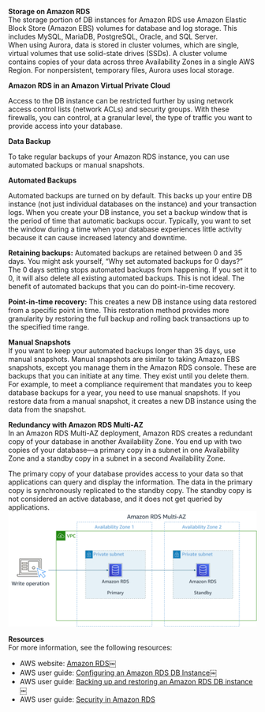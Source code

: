 
**Storage on Amazon RDS**  
The storage portion of DB instances for Amazon RDS use Amazon Elastic Block Store (Amazon EBS) volumes for database and log storage. This includes MySQL, MariaDB, PostgreSQL, Oracle, and SQL Server.   
When using Aurora, data is stored in cluster volumes, which are single, virtual volumes that use solid-state drives (SSDs). A cluster volume contains copies of your data across three Availability Zones in a single AWS Region. For nonpersistent, temporary files, Aurora uses local storage.
 


**Amazon RDS in an Amazon Virtual Private Cloud**  

 
Access to the DB instance can be restricted further by using network access control lists (network ACLs) and security groups. With these firewalls, you can control, at a granular level, the type of traffic you want to provide access into your database.
    
**Data Backup**
 
To take regular backups of your Amazon RDS instance, you can use automated backups or manual snapshots.
 
**Automated Backups**
 
Automated backups are turned on by default. This backs up your entire DB instance (not just individual databases on the instance) and your transaction logs. When you create your DB instance, you set a backup window that is the period of time that automatic backups occur. Typically, you want to set the window during a time when your database experiences little activity because it can cause increased latency and downtime.
 
**Retaining backups:** Automated backups are retained between 0 and 35 days. You might ask yourself, “Why set automated backups for 0 days?” The 0 days setting stops automated backups from happening. If you set it to 0, it will also delete all existing automated backups. This is not ideal. The benefit of automated backups that you can do point-in-time recovery.
 
**Point-in-time recovery:** This creates a new DB instance using data restored from a specific point in time. This restoration method provides more granularity by restoring the full backup and rolling back transactions up to the specified time range.
 
**Manual Snapshots**  
If you want to keep your automated backups longer than 35 days, use manual snapshots. Manual snapshots are similar to taking Amazon EBS snapshots, except you manage them in the Amazon RDS console. These are backups that you can initiate at any time. They exist until you delete them. For example, to meet a compliance requirement that mandates you to keep database backups for a year, you need to use manual snapshots. If you restore data from a manual snapshot, it creates a new DB instance using the data from the snapshot.

**Redundancy with Amazon RDS Multi-AZ**  
In an Amazon RDS Multi-AZ deployment, Amazon RDS creates a redundant copy of your database in another Availability Zone. You end up with two copies of your database—a primary copy in a subnet in one Availability Zone and a standby copy in a subnet in a second Availability Zone.
 
The primary copy of your database provides access to your data so that applications can query and display the information. The data in the primary copy is synchronously replicated to the standby copy. The standby copy is not considered an active database, and it does not get queried by applications.
 ![Diagram depicting Amazon RDS Multi-AZ creating a redundant copy of a database in another Availability Zone.](Exported%20image%2020250315115739-0.png)  

**Resources**  
For more information, see the following resources:
 
- AWS website: [Amazon RDS](https://aws.amazon.com/rds/)￼
- AWS user guide: [Configuring an Amazon RDS DB Instance](https://docs.aws.amazon.com/AmazonRDS/latest/UserGuide/CHAP_RDS_Configuring.html)￼
- AWS user guide: [Backing up and restoring an Amazon RDS DB instance](https://docs.aws.amazon.com/AmazonRDS/latest/UserGuide/CHAP_CommonTasks.BackupRestore.html)￼
- AWS user guide: [Security in Amazon RDS](https://docs.aws.amazon.com/AmazonRDS/latest/UserGuide/UsingWithRDS.html)